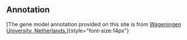Annotation
----------

[The gene model annotation provided on this site is from [Wageningen
University,
Netherlands.](http://www.wur.nl/en/wageningen-university.htm)]{style="font-size:14px"}
